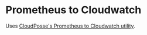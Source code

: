 # Prometheus to Cloudwatch

Uses [CloudPosse's Prometheus to Cloudwatch utility](https://github.com/cloudposse/prometheus-to-cloudwatch).

